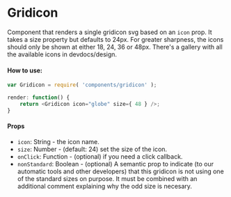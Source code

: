 Gridicon
========

Component that renders a single gridicon svg based on an `icon` prop. It takes a size property but defaults to 24px. For greater sharpness, the icons should only be shown at either 18, 24, 36 or 48px. There's a gallery with all the available icons in devdocs/design.

#### How to use:

```js
var Gridicon = require( 'components/gridicon' );

render: function() {
	return <Gridicon icon="globe" size={ 48 } />;
}
```

#### Props

* `icon`: String - the icon name.
* `size`: Number - (default: 24) set the size of the icon.
* `onClick`: Function - (optional) if you need a click callback.
* `nonStandard`: Boolean - (optional) A semantic prop to indicate (to our automatic tools and other developers) that this gridicon is not using one of the standard sizes on purpose. It must be combined with an additional comment explaining why the odd size is necesary.
